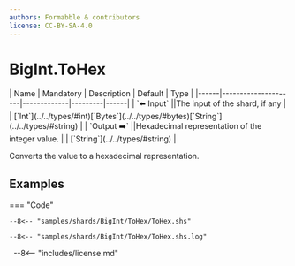 ```yaml
---
authors: Formabble & contributors
license: CC-BY-SA-4.0
---
```



# BigInt.ToHex

<div class="sh-parameters" markdown="1">
| Name | Mandatory | Description | Default | Type |
|------|---------------------|-------------|---------|------|
| `⬅️ Input` ||The input of the shard, if any | | [`Int`](../../types/#int)[`Bytes`](../../types/#bytes)[`String`](../../types/#string) |
| `Output ➡️` ||Hexadecimal representation of the integer value. | | [`String`](../../types/#string) |

</div>

Converts the value to a hexadecimal representation.

## Examples

=== "Code"

  ```x86asm linenums="1"
  --8<-- "samples/shards/BigInt/ToHex/ToHex.shs"
  ```

  ```
  --8<-- "samples/shards/BigInt/ToHex/ToHex.shs.log"
  ```
&nbsp;
--8<-- "includes/license.md"

